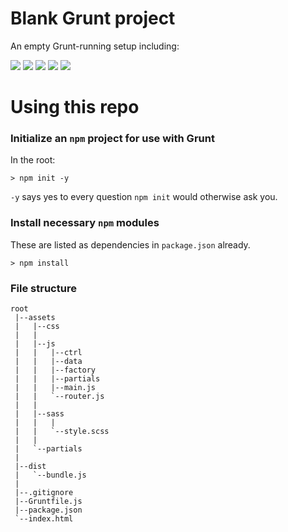# Blank Grunt project

An empty Grunt-running setup including:

![](https://img.shields.io/badge/updated-jan_26th_2018-green.svg)
![](https://img.shields.io/badge/grunt-v1.0.1-yellow.svg)
![](https://img.shields.io/badge/angularJS-v1.6.8-red.svg)
![](https://img.shields.io/badge/jquery-v3.3.1-blue.svg)
![](https://img.shields.io/badge/lodash-v4.17.4-blue.svg)

# Using this repo

### Initialize an `npm` project for use with Grunt

In the root:

```shell
> npm init -y
```

`-y` says yes to every question `npm init` would otherwise ask you.

### Install necessary `npm` modules

These are listed as dependencies in `package.json` already.

```shell
> npm install
```

### File structure

```
root
 |--assets
 |   |--css
 |   |
 |   |--js
 |   |   |--ctrl
 |   |   |--data
 |   |   |--factory
 |   |   |--partials
 |   |   |--main.js
 |   |   `--router.js
 |   |
 |   |--sass
 |   |   |
 |   |   `--style.scss
 |   |
 |   `--partials
 |
 |--dist
 |   `--bundle.js
 |
 |--.gitignore
 |--Gruntfile.js
 |--package.json
 `--index.html
```